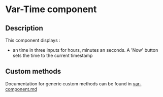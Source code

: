 # Var-Time component

## Description
This component displays :
* an time in three inputs for hours, minutes an seconds. A 'Now' button sets the time to the current timestamp

## Custom methods

Documentation for generic custom methods can be found in [var-component.md](../var-component.md)